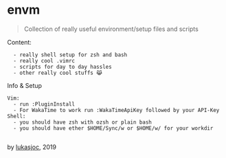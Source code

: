 # envm

> Collection of really useful environment/setup files and scripts

Content:

```
  - really shell setup for zsh and bash
  - really cool .vimrc
  - scripts for day to day hassles
  - other really cool stuffs 😹
```

Info & Setup
```
Vim:
  - run :PluginInstall
  - For WakaTime to work run :WakaTimeApiKey followed by your API-Key 
Shell:
  - you should have zsh with ozsh or plain bash
  - you should have ether $HOME/Sync/w or $HOME/w/ for your workdir 
  
```

by [lukasjoc](https://lukasjoc.com), 2019
